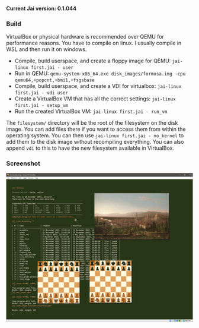 
#### Current Jai version: 0.1.044

### Build

VirtualBox or physical hardware is recommended over QEMU for performance reasons.
You have to compile on linux. I usually compile in WSL and then run it on windows.
- Compile, build userspace, and create a floppy image for QEMU: `jai-linux first.jai - user`  
- Run in QEMU: `qemu-system-x86_64.exe disk_images/formosa.img -cpu qemu64,+popcnt,+bmi1,+fsgsbase`
- Compile, build userspace, and create a VDI for virtualbox: `jai-linux first.jai - vdi user`  
- Create a VirtualBox VM that has all the correct settings: `jai-linux first.jai - setup_vm`
- Run the created VirtualBox VM: `jai-linux first.jai - run_vm`

The `filesystem/` directory will be the root of the filesystem on the disk image. You can add files there if you want to access them from within the operating system. You can then use `jai-linux first.jai - no_kernel` to add them to the disk image without recompiling everything. You can also append `vdi` to this to have the new filesystem available in VirtualBox.
### Screenshot
![](screenshot.png)
